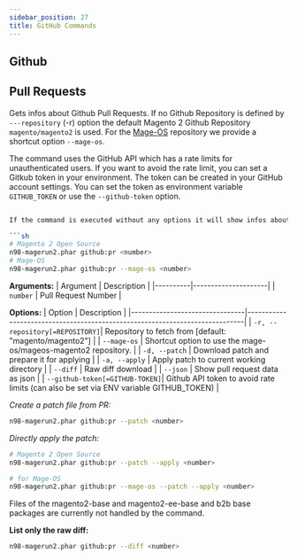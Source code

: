 ```yaml
---
sidebar_position: 27
title: GitHub Commands
---
```

## Github

## Pull Requests

Gets infos about Github Pull Requests.
If no Github Repository is defined by `---repository` (-r) option the default
Magento 2 Github Repository `magento/magento2` is used.
For the [Mage-OS](https://github.com/mage-os/mageos-magento2) repository we provide a shortcut option `--mage-os`.

The command uses the GitHub API which has a rate limits for unauthenticated users.
If you want to avoid the rate limit, you can set a Gitkub token in your environment.
The token can be created in your GitHub account settings.
You can set the token as environment variable `GITHUB_TOKEN` or use the `--github-token` option.

```sh

If the command is executed without any options it will show infos about the PR.

```sh
# Magento 2 Open Source
n98-magerun2.phar github:pr <number>
# Mage-OS
n98-magerun2.phar github:pr --mage-os <number>
```
**Arguments:**
| Argument | Description         |
|----------|---------------------|
| `number` | Pull Request Number |

**Options:**
| Option                         | Description                                                                 |
|--------------------------------|-----------------------------------------------------------------------------|
| `-r, --repository[=REPOSITORY]`| Repository to fetch from [default: "magento/magento2"]                      |
| `--mage-os`                    | Shortcut option to use the mage-os/mageos-magento2 repository.              |
| `-d, --patch`                  | Download patch and prepare it for applying                                  |
| `-a, --apply`                  | Apply patch to current working directory                                    |
| `--diff`                       | Raw diff download                                                           |
| `--json`                       | Show pull request data as json                                              |
| `--github-token[=GITHUB-TOKEN]`| Github API token to avoid rate limits (can also be set via ENV variable GITHUB_TOKEN) |


*Create a patch file from PR:*

```sh
n98-magerun2.phar github:pr --patch <number>
```

*Directly apply the patch:*

```sh
# Magento 2 Open Source
n98-magerun2.phar github:pr --patch --apply <number>

# for Mage-OS
n98-magerun2.phar github:pr --mage-os --patch --apply <number>
```

Files of the magento2-base and magento2-ee-base and b2b base packages are currently not handled by the command.

**List only the raw diff:**

```sh
n98-magerun2.phar github:pr --diff <number>
```
